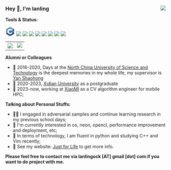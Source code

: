 ### Hey 👋, I'm lanling   <img align="right" src="https://visitor-badge.laobi.icu/badge?page_id=muyuuuu.muyuuuu">

<!--[ <br />](https://weibo.com/u/6600574650) -->
<!-- -  Youth begins in 2010 and ends in 2022;-->

<!-- <br /> -->

**Tools & Status:**

<code><img height="30" src="https://raw.githubusercontent.com/github/explore/80688e429a7d4ef2fca1e82350fe8e3517d3494d/topics/cpp/cpp.png"></code>
<code><img height="30" src="https://upload.wikimedia.org/wikipedia/commons/thumb/c/c3/Python-logo-notext.svg/220px-Python-logo-notext.svg.png"></code>
<code><img height="30" src="https://upload.wikimedia.org/wikipedia/commons/thumb/9/92/LaTeX_logo.svg/1599px-LaTeX_logo.svg.png"></code>
<code><img height="30" src="https://upload.wikimedia.org/wikipedia/commons/e/e8/Archlinux-logo-standard-version.png"></code>
<code><img height="30" src="https://upload.wikimedia.org/wikipedia/commons/7/77/Arm_logo_2017.svg"></code>
<code><img height="30" src="https://upload.wikimedia.org/wikipedia/commons/4/4d/OpenCL_logo.svg"></code>
<code><img height="30" src="https://upload.wikimedia.org/wikipedia/commons/9/9f/Vimlogo.svg"></code>
<code><img height="30" src="https://upload.wikimedia.org/wikipedia/commons/9/96/Pytorch_logo.png"></code>
<code><img height="30" src="https://www.qt.io/hubfs/qt-design-system/assets/logos/qt-logo.svg"></code>

<table cellspacing="0" cellpadding="0">
  <tr align="center" valign="middle">
    <td><img align="left" src="https://github-readme-stats.vercel.app/api?username=muyuuuu&count_private=true"></td>
    <td><img  src="https://github-readme-streak-stats.herokuapp.com?user=muyuuuu"></td>
  </tr>
</table>

<!--
<table cellspacing="0" cellpadding="0">
  <tr align="center" valign="middle">
    <td><img width="100%" src="https://github-readme-activity-graph.cyclic.app/graph?username=muyuuuu&theme=github-light"></td>
  </tr>
</table>
-->

**Alumni or Colleagues**

- :walking: 2016-2020, Days at the [North China University of Science and Technology](https://www.ncst.edu.cn/) is the deepest memories in my whole life, my supervisor is [Yan Shaohong](http://lxy.ncst.edu.cn/col/1587717135030/2020/04/26/1587851377899.html)
- :runner:  2020-2023, [Xidian University](https://www.xidian.edu.cn/) as a postgraduate
- :running: 2023-now, working at [XiaoMI](https://hr.xiaomi.com/campus) as a CV algorithm engineer for mobile HPC;

**Talking about Personal Stuffs:**

- 👨‍💻 I engaged in adversarial samples and continue learning research in my previous school days;
- 🌱 I'm currently interested in os, neon, opencl, performance improvement and deployment, etc;
- 🤔 In terms of technology, I am fluent in python and studying C++ and Vim recently;
- 📝 See my website: [Just for Life](https://muyuuuu.github.io) to get more info.


**Please feel free to contact me via lanlingock [AT] gmail [dot] com if you want to do project with me.**
